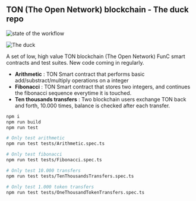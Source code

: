 ## TON (The Open Network) blockchain - The duck repo

![state of the workflow](https://github.com/fabcotech/nest-typeorm-boilerplate/actions/workflows/main.yml/badge.svg)

![The duck](https://sl.combot.org/utyaduck/webp/6xf09f98b3.webp)

A set of low, high value TON blockchain (The Open Network) FunC smart contracts and test suites. New code coming in regularly.

- **Arithmetic** : TON Smart contract that performs basic add/substract/multiply operations on a integer
- **Fibonacci** : TON Smart contract that stores two integers, and continues the fibonacci sequence everytime it is touched.
- **Ten thousands transfers** : Two blockchain users exchange TON back and forth, 10.000 times, balance is checked after each transfer.

```sh
npm i
npm run build
npm run test

# Only test arithmetic
npm run test tests/Arithmetic.spec.ts

# Only test fibonacci
npm run test tests/Fibonacci.spec.ts

# Only test 10.000 transfers
npm run test tests/TenThousandsTransfers.spec.ts

# Only test 1.000 token transfers
npm run test tests/OneThousandTokenTransfers.spec.ts
```
